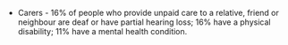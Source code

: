 * Carers - 16% of people who provide unpaid care to a relative, friend or neighbour are deaf or have partial hearing loss; 16% have a physical disability; 11% have a mental health condition.

